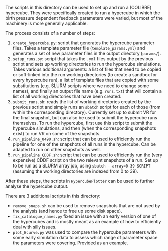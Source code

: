The scripts in this directory can be used to set up and run a (COLIBRE)
hypercube. They were specifically created to run a hypercube in which the
birth pressure dependent feedback parameters were varied, but most of the
machinery is more generally applicable.

The process consists of a number of steps:
 1. `create_hypercube.py`: script that generates the hypercube parameter files.
    Takes a template parameter file (`template_params.yml`) and generates a set
    of new parameter files in the output directory (`params/`).
 2. `setup_runs.py`: script that takes the `.yml` files output by the previous
    script and sets up working directories to run the hypercube simulations.
    Takes various additional arguments: a list of files that need to be copied
    or soft-linked into the run working directories (to create a sandbox for
    every hypercube run), a list of template files that are copied with some
    substitutions (e.g. SLURM scripts where we need to change some names),
    and finally an output file name (e.g. `runs.txt`) that will contain a list
    of all working directories that have been created.
 3. `submit_runs.sh`: reads the list of working directories created by the
    previous script and simply runs an `sbatch` script for each of those (from
    within the corresponding directory). Currently set up to submit VR for the
    final snapshot, but can also be used to submit the hypercube runs
    themselves. To run the hypercube, first use this script to submit the
    hypercube simulations, and then (when the corresponding snapshots exist)
    to run VR on some of the snapshots.
 4. `run_pipeline_0490.sh`: script that can be used to efficiently run the
    pipeline for one of the snapshots of all runs in the hypercube. Can be
    adapted to run on other snapshots as well.
 5. `run_pipeline_CDDF.sh`: script that can be used to efficiently run the
    (very expensive) CDDF script on the two relevant snapshots of a run. Set
    up to be run as a SLURM array job, using `sbatch --array=0-39 SCRIPT`
    (assuming the working directories are indexed from 0 to 39).

After these steps, the scripts in `HypercubePlotter` can be used to further
analyse the hypercube output.

There are 3 additional scripts in this directory:
 - `remove_snaps.sh` can be used to remove snapshots that are not used by the
   analysis (and hence to free up some disk space).
 - `fix_catalogue_names.py` fixed an issue with an early version of one of the
   hypercubes and is mostly meant as an example of how to efficiently deal with
   silly issues.
 - `plot_Ecurve.py` was used to compare the hypercube parameters with some
   early simulation data to assess which range of parameter space the parameters
   were covering. Provided as an example.
